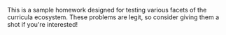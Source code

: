 This is a sample homework designed for testing various facets of the curricula ecosystem.
These problems are legit, so consider giving them a shot if you're interested!
